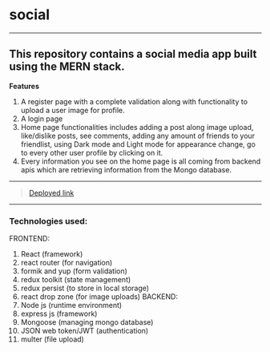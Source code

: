# social
---
This repository contains a social media app built using the MERN stack. 
---
**Features**

1.  A register page with a complete validation along with functionality to upload a user image for profile.
2.  A login page
3.  Home page functionalities includes adding a post along image upload, like/dislike posts, see comments, adding any amount of friends to your friendlist, using Dark mode and Light mode for appearance change, go to every other user profile by clicking on it.
4.  Every information you see on the home page is all coming from backend apis which are retrieving information from the Mongo database.
---
> [Deployed link](https://dreamy-speculoos-c0eaa3.netlify.app/)
---
### Technologies used:
  FRONTEND: 
  1.  React (framework)
  2.  react router (for navigation)
  3.  formik and yup (form validation)
  4.  redux toolkit (state management)
  5.  redux persist (to store in local storage)
  6.  react drop zone (for image uploads)
  BACKEND:
  1.  Node js (runtime environment)
  2.  express js (framework)
  3.  Mongoose (managing mongo database)
  4.  JSON web token/JWT (authentication)
  5.  multer (file upload)
